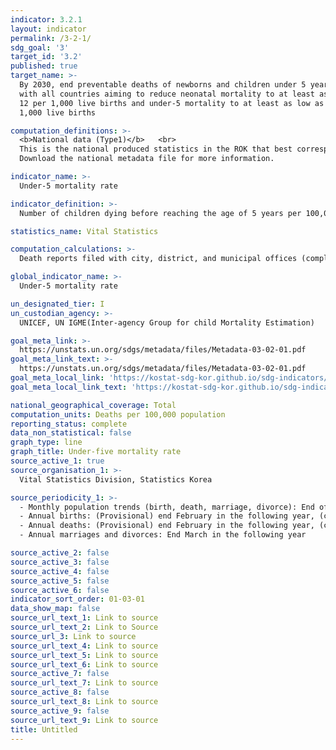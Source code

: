 ```yaml
---
indicator: 3.2.1
layout: indicator
permalink: /3-2-1/
sdg_goal: '3'
target_id: '3.2'
published: true
target_name: >-
  By 2030, end preventable deaths of newborns and children under 5 years of age,
  with all countries aiming to reduce neonatal mortality to at least as low as
  12 per 1,000 live births and under-5 mortality to at least as low as 25 per
  1,000 live births

computation_definitions: >-
  <b>National data (Type1)</b>   <br>
  This is the national produced statistics in the ROK that best corresponds to the definition of UN SDGs indicators. <br>
  Download the national metadata file for more information.

indicator_name: >-
  Under-5 mortality rate

indicator_definition: >-
  Number of children dying before reaching the age of 5 years per 100,000 population

statistics_name: Vital Statistics

computation_calculations: >-
  Death reports filed with city, district, and municipal offices (complemented with fetal and baby death reports from crematories).

global_indicator_name: >-
  Under-5 mortality rate

un_designated_tier: I
un_custodian_agency: >-
  UNICEF, UN IGME(Inter-agency Group for child Mortality Estimation)

goal_meta_link: >-
  https://unstats.un.org/sdgs/metadata/files/Metadata-03-02-01.pdf   
goal_meta_link_text: >-
  https://unstats.un.org/sdgs/metadata/files/Metadata-03-02-01.pdf   
goal_meta_local_link: 'https://kostat-sdg-kor.github.io/sdg-indicators/public/data/Metadata-03-02-01_ENG.pdf'
goal_meta_local_link_text: 'https://kostat-sdg-kor.github.io/sdg-indicators/public/data/Metadata-03-02-01_ENG.pdf'

national_geographical_coverage: Total
computation_units: Deaths per 100,000 population
reporting_status: complete
data_non_statistical: false
graph_type: line
graph_title: Under-five mortality rate
source_active_1: true
source_organisation_1: >-
  Vital Statistics Division, Statistics Korea 

source_periodicity_1: >-
  - Monthly population trends (birth, death, marriage, divorce): End of month (in two months after the reference month)  <br>
  - Annual births: (Provisional) end February in the following year, (confirmed) end August in the following year  <br>
  - Annual deaths: (Provisional) end February in the following year, (confirmed) end September in the following year (as part of the Cause of Death Statistics)  <br>
  - Annual marriages and divorces: End March in the following year 

source_active_2: false
source_active_3: false
source_active_4: false
source_active_5: false
source_active_6: false
indicator_sort_order: 01-03-01
data_show_map: false
source_url_text_1: Link to source
source_url_text_2: Link to Source
source_url_3: Link to source
source_url_text_4: Link to source
source_url_text_5: Link to source
source_url_text_6: Link to source
source_active_7: false
source_url_text_7: Link to source
source_active_8: false
source_url_text_8: Link to source
source_active_9: false
source_url_text_9: Link to source
title: Untitled
---
```

